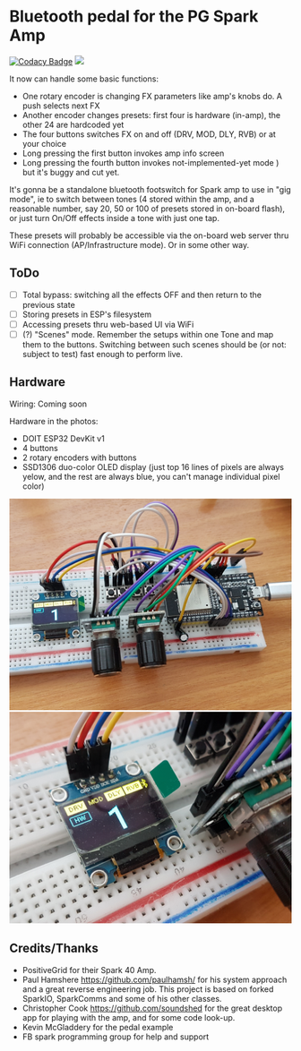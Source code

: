# Bluetooth pedal for the PG Spark Amp 
[![Codacy Badge](https://app.codacy.com/project/badge/Grade/ea220b14059e479ab6a0419a1c4935f8)](https://www.codacy.com/gh/copych/BT_Spark_pedal/dashboard?utm_source=github.com&amp;utm_medium=referral&amp;utm_content=copych/BT_Spark_pedal&amp;utm_campaign=Badge_Grade)
[![](https://www.travis-ci.com/copych/BT_Spark_pedal.svg?branch=master)](https://www.travis-ci.com/github/copych/BT_Spark_pedal)

It now can handle some basic functions:

* One rotary encoder is changing FX parameters like amp's knobs do. A push selects next FX
* Another encoder changes presets: first four is hardware (in-amp), the other 24 are hardcoded yet
* The four buttons switches FX on and off (DRV, MOD, DLY, RVB) or at your choice
* Long pressing the first button invokes amp info screen
* Long pressing the fourth button invokes not-implemented-yet mode ) 
but it's buggy and cut yet.

It's gonna be a standalone bluetooth footswitch for Spark amp to use in "gig mode", ie to switch between tones (4 stored within the amp, and a reasonable number, say 20, 50 or 100 of presets stored in on-board flash), or just turn On/Off effects inside a tone with just one tap.

These presets will probably be accessible via the on-board web server thru WiFi connection (AP/Infrastructure mode). Or in some other way.

## ToDo

- [ ] Total bypass: switching all the effects OFF and then return to the previous state
- [ ] Storing presets in ESP's filesystem
- [ ] Accessing presets thru web-based UI via WiFi
- [ ] (?) "Scenes" mode. Remember the setups within one Tone and map them to the buttons. Switching between such scenes should be (or not: subject to test) fast enough to perform live.

## Hardware

Wiring: Coming soon

Hardware in the photos:

* DOIT ESP32 DevKit v1
* 4 buttons
* 2 rotary encoders with buttons
* SSD1306 duo-color OLED display (just top 16 lines of pixels are always yelow, and the rest are always blue, you can't manage individual pixel color)

![](/images/2021-05-09%2018-23-49.JPG)
![](/images/2021-05-09%2018-24-17.JPG)

## Credits/Thanks

* PositiveGrid for their Spark 40 Amp.
* Paul Hamshere https://github.com/paulhamsh/ for his system approach and a great reverse engineering job. This project is based on forked SparkIO, SparkComms and some of his other classes.
* Christopher Cook https://github.com/soundshed for the great desktop app for playing with the amp, and for some code look-up.
* Kevin McGladdery for the pedal example
* FB spark programming group for help and support
